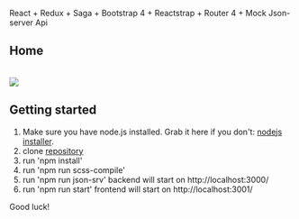 React + Redux + Saga + Bootstrap 4 + Reactstrap + Router 4 + Mock Json-server Api

## Home
<br/>
<img src="https://github.com/sanchez16rus/react-redux-saga-json-server-scss/blob/master/img/face.png" />
<br/>

## Getting started

1. Make sure you have node.js installed. Grab it here if you don't: [nodejs installer](https://nodejs.org/en/download/).
2. clone [repository](https://github.com/sanchez16rus/react-redux-saga-json-server-scss.git)
3. run 'npm install'
4. run 'npm run scss-compile'
5. run 'npm run json-srv' backend will start on http://localhost:3000/
6. run 'npm run start' frontend will start on http://localhost:3001/

Good luck!
